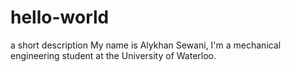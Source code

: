 # hello-world
a short description
My name is Alykhan Sewani,
I'm a mechanical engineering student at the University of Waterloo.
